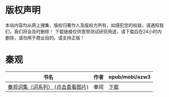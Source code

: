 # 版权声明

本站内容均从网上搜集，版权归著作人及版权方所有，如侵犯您的权益，请通知我们，我们将会及时删除！ 下载链接仅供宽带测试研究用途，请下载后在24小时内删除，请勿用于商业目的。请支持正版！

# 秦观

| 书名 | 作者 | epub/mobi/azw3 |
| --- | --- | --- |
| [秦观词集（词系列） (点击查看图片)](https://www.dushupai.com/attachment/2024/06/06/d3b8f8bc3ac591dc.jpg) | 秦观 | [下载](https://url89.ctfile.com/f/31084289-1357033132-aa3b54?p=8866) |

